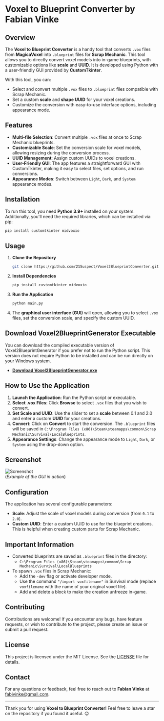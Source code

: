 # Voxel to Blueprint Converter by Fabian Vinke

## Overview

The **Voxel to Blueprint Converter** is a handy tool that converts `.vox` files from **MagicaVoxel** into `.blueprint` files for **Scrap Mechanic**. This tool allows you to directly convert voxel models into in-game blueprints, with customizable options like **scale** and **UUID**. It is developed using Python with a user-friendly GUI provided by **CustomTkinter**.

With this tool, you can:
- Select and convert multiple `.vox` files to `.blueprint` files compatible with Scrap Mechanic.
- Set a custom **scale** and **shape UUID** for your voxel creations.
- Customize the conversion with easy-to-use interface options, including appearance mode.

## Features

- **Multi-file Selection**: Convert multiple `.vox` files at once to Scrap Mechanic blueprints.
- **Customizable Scale**: Set the conversion scale for voxel models, allowing resizing during the conversion process.
- **UUID Management**: Assign custom UUIDs to voxel creations.
- **User-Friendly GUI**: The app features a straightforward GUI with CustomTkinter, making it easy to select files, set options, and run conversions.
- **Appearance Modes**: Switch between `Light`, `Dark`, and `System` appearance modes.

## Installation
To run this tool, you need **Python 3.9+** installed on your system. Additionally, you'll need the required libraries, which can be installed via pip:

```bash
pip install customtkinter midvoxio
```

## Usage

1. **Clone the Repository**
   ```bash
   git clone https://github.com/21Suspect/Voxel2BlueprintConverter.git
   ```
2. **Install Dependencies**
   ```bash
   pip install customtkinter midvoxio
   ```
3. **Run the Application**
   ```bash
   python main.py
   ```
4. The **graphical user interface (GUI)** will open, allowing you to select `.vox` files, set the conversion scale, and specify the custom UUID.

## Download Voxel2BlueprintGenerator Executable

You can download the compiled executable version of Voxel2BlueprintGenerator if you prefer not to run the Python script. This version does not require Python to be installed and can be run directly on your Windows system.

- **[Download Voxel2BlueprintGenerator.exe](https://github.com/21Suspect/Voxel2BlueprintGenerator/releases/download/v1.0/Voxel2BlueprintGenerator.exe)**

## How to Use the Application

1. **Launch the Application**: Run the Python script or executable.
2. **Select .vox Files**: Click **Browse** to select `.vox` files that you wish to convert.
3. **Set Scale and UUID**: Use the slider to set a **scale** between 0.1 and 2.0 and enter a custom **UUID** for your creations.
4. **Convert**: Click on **Convert** to start the conversion. The `.blueprint` files will be saved in `C:\Program Files (x86)\Steam\steamapps\common\Scrap Mechanic\Survival\LocalBlueprints`.
5. **Appearance Settings**: Change the appearance mode to `Light`, `Dark`, or `System` using the drop-down option.

## Screenshot
![Screenshot](https://raw.githubusercontent.com/21Suspect/Voxel2BlueprintConverter/main/screenshot.png)  
(*Example of the GUI in action*)

## Configuration
The application has several configurable parameters:

- **Scale**: Adjust the scale of voxel models during conversion (from `0.1` to `2.0`).
- **Custom UUID**: Enter a custom UUID to use for the blueprint creations. This is helpful when creating custom parts for Scrap Mechanic.

## Important Information
- Converted blueprints are saved as `.blueprint` files in the directory:
  - `C:\Program Files (x86)\Steam\steamapps\common\Scrap Mechanic\Survival\LocalBlueprints`
- To spawn `.vox` files in Scrap Mechanic:
  - Add the `-dev` flag or activate developer mode.
  - Use the command `"/import voxfilename"` in Survival mode (replace `voxfilename` with the name of your original voxel file).
  - Add and delete a block to make the creation unfreeze in-game.

## Contributing
Contributions are welcome! If you encounter any bugs, have feature requests, or wish to contribute to the project, please create an issue or submit a pull request.

## License
This project is licensed under the MIT License. See the [LICENSE](https://github.com/21Suspect/Voxel2BlueprintConverter/blob/main/LICENSE) file for details.

## Contact
For any questions or feedback, feel free to reach out to **Fabian Vinke** at [fabivinke@gmail.com](mailto:fabivinke@gmail.com).

---
Thank you for using **Voxel to Blueprint Converter**! Feel free to leave a star on the repository if you found it useful. 😊

